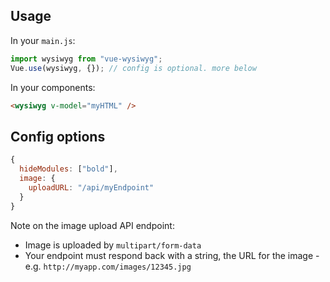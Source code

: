 ## Usage

In your `main.js`:

```js
import wysiwyg from "vue-wysiwyg";
Vue.use(wysiwyg, {}); // config is optional. more below
```

In your components:
```html
<wysiwyg v-model="myHTML" />
```

## Config options

```js
{
  hideModules: ["bold"],
  image: {
    uploadURL: "/api/myEndpoint"
  }
}
```
Note on the image upload API endpoint:
- Image is uploaded by `multipart/form-data`
- Your endpoint must respond back with a string, the URL for the image - e.g. `http://myapp.com/images/12345.jpg`
